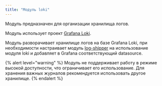 ```yaml
---
title: "Модуль loki"
---
```


Модуль предназначен для организации хранилища логов.

Модуль использует проект [Grafana Loki](https://grafana.com/oss/loki/).

Модуль разворачивает хранилище логов на базе Grafana Loki, при необходимости настраивает модуль [log-shipper](../log-shipper/) на использование модуля loki и добавляет в Grafana соответствующий datasource.

{% alert level="warning" %}
Модуль не поддерживает работу в режиме высокой доступности, что ограничивает его использование. Для хранения важных журналов рекомендуется использовать другое хранилище.
{% endalert %}
